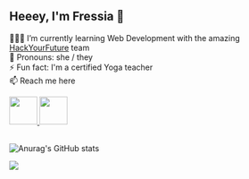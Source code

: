 ## Heeey, I'm Fressia 🤙

👩🏻‍💻 I’m currently learning Web Development with the amazing <a href="https://github.com/HackYourFuture">HackYourFuture</a> team<br>
🌈 Pronouns: she / they <br>
⚡ Fun fact: I'm a certified Yoga teacher <br>
📫 Reach me here

<a href="mailto:fressiabarrios2@gmail.com">
  <img src="https://iconape.com/wp-content/png_logo_vector/gmail-2.png" width="50"/>
</a>

<a href="https://www.linkedin.com/in/fressiabarrios/">
  <img src="https://cdn.exclaimer.com/Handbook%20Images/linkedin-icon_square_128x128.png" width="50"/>
</a>
<br>
<br>

![Anurag's GitHub stats](https://github-readme-stats.vercel.app/api?username=barrios2&show_icons=true&theme=tokyonight)

<img align="center" src="https://github-readme-stats.vercel.app/api/top-langs/?username=barrios2&theme=tokyonight"/>


<!-- 
🔭 I’m currently working on ...
👯 I’m looking to collaborate on ...
🤔 I’m looking for help with ...
💬 Ask me about ...
 -->



